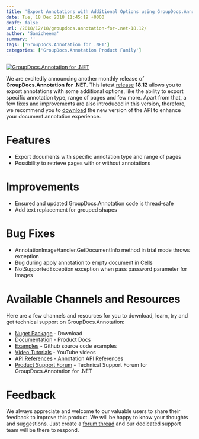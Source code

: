 ```yaml
---
title: 'Export Annotations with Additional Options using GroupDocs.Annotation for .NET 18.12'
date: Tue, 18 Dec 2018 11:45:19 +0000
draft: false
url: /2018/12/18/groupdocs.annotation-for-.net-18.12/
author: 'Samicheema'
summary: ''
tags: ['GroupDocs.Annotation for .NET']
categories: ['GroupDocs.Annotation Product Family']
---
```


[![GroupDocs.Annotation for .NET](https://blog.groupdocs.com/wp-content/uploads/sites/4/2016/11/groupdocs-annotation-net.png)](https://products.groupdocs.com/annotation/net)

We are excitedly announcing another monthly release of **GroupDocs.Annotation for .NET**. This latest [release](https://docs.groupdocs.com/display/annotationnet/GroupDocs.Annotation+for+.NET+18.12+Release+Notes) **18.12** allows you to export annotations with some additional options, like the ability to export specific annotation type, range of pages and few more. Apart from that, a few fixes and improvements are also introduced in this version, therefore, we recommend you to [download](https://www.nuget.org/packages/groupdocs.annotation) the new version of the API to enhance your document annotation experience.

# Features

*   Export documents with specific annotation type and range of pages
*   Possibility to retrieve pages with or without annotations

# Improvements

*   Ensured and updated GroupDocs.Annotation code is thread-safe
*   Add text replacement for grouped shapes

# Bug Fixes

*   AnnotationImageHandler.GetDocumentInfo method in trial mode throws exception
*   Bug during apply annotation to empty document in Cells
*   NotSupportedException exception when pass password parameter for Images

# Available Channels and Resources

Here are a few channels and resources for you to download, learn, try and get technical support on GroupDocs.Annotation:

*   [Nuget Package](https://www.nuget.org/packages/groupdocs.annotation "Nuget Package") \- Download
*   [Documentation](https://docs.groupdocs.com/display/annotationnet/Home "Product Documentation") \- Product Docs
*   [Examples](https://github.com/groupdocs-annotation/GroupDocs.Annotation-for-.NET "Examples") - Github source code examples
*   [Video Tutorials](https://www.youtube.com/playlist?list=PL25CTxMCj5vPhJV8QNpZ-QRo9j08qnG8Q "video tutorials") - YouTube videos
*   [API References](https://apireference.groupdocs.com/net/annotation "API References") - Annotation API References
*   [Product Support Forum](https://forum.groupdocs.com/c/annotation "Support forum") - Technical Support Forum for GroupDocs.Annotation for .NET

# Feedback

We always appreciate and welcome to our valuable users to share their feedback to improve this product. We will be happy to know your thoughts and suggestions. Just create a [forum thread](https://forum.groupdocs.com/c/annotation) and our dedicated support team will be there to respond.






